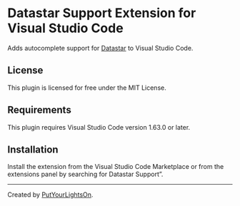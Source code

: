 # Datastar Support Extension for Visual Studio Code

Adds autocomplete support for [Datastar](https://data-star.dev/) to Visual Studio Code.

## License

This plugin is licensed for free under the MIT License.

## Requirements

This plugin requires Visual Studio Code version 1.63.0 or later.

## Installation

Install the extension from the Visual Studio Code Marketplace or from the extensions panel by searching for Datastar Support”.

---

Created by [PutYourLightsOn](https://putyourlightson.com/).
